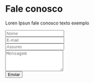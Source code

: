 <div id="modal-contact-us" class="d-none myModal-content">
  <h1 class="header-title">Fale conosco</h1>
  <p class="text-center mt-3 mb-4">
    Loren Ipsun fale conosco texto exemplo
  </p>
  <div class="mt-3 px-md-5">
    <form id="contact-us" method="POST" action="" class="px-md-4">
      <div class="form">
        <div class="row">
          <div class="input-group col-6 mb-3 px-0">
            <input type="text" class="col form-control shadow-none ml-3 mr-2" required placeholder="Nome" name="name"/>
          </div>
          <div class="input-group col-6 mb-3 px-0">
            <input type="email" class="col form-control shadow-none mr-3" required placeholder="E-mail"/>
          </div>
        </div>
        <div class="input-group pb-2">
          <input class="form-control" placeholder="Assunto">
        </div>
        <div>
          <div class="input-group col-12 mb-3 px-0">
            <textarea class="col form-control shadow-none" required placeholder="Mensagem" rows="4"></textarea>
          </div>
          <div class="d-flex justify-content-center">
            <div class="input-group w-25 mb-3 mt-3 px-0">
              <input type="Submit" class="col form-control btn" required value="Enviar"/>
            </div>
          </div>
        </div>
      </div>
    </form>
  </div>
</div>